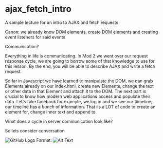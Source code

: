 # ajax_fetch_intro
A sample lecture for an intro to AJAX and fetch requests

Canon: we already know DOM elements, create DOM elements and creating event listeners for said events

Communication? 

Everything in  life is communicating. In Mod 2 we went over our request response cycle, we are going to borrow some of that knowledge to use for this lesson. By the end, you will be able to describe AJAX and write a fetch request. 

So far in Javascript we have learned to manipulate the DOM, we can grab Elements already on our index.html, create new Elements, change the text or other data in that Element and attach it to the DOM. 
The next part is crucial to know how modern web applications access and populate their data. 
Let's take facebook for example, we log in and we see our tiimeline, our timeline has a _bunch_ of information. That iis a LOT of code to create an element for, change inner text and append to.  

What does a cycle in server communication look like? 

So lets consider conversation


![GitHub Logo](/images/logo.png)
Format: ![Alt Text](url)

